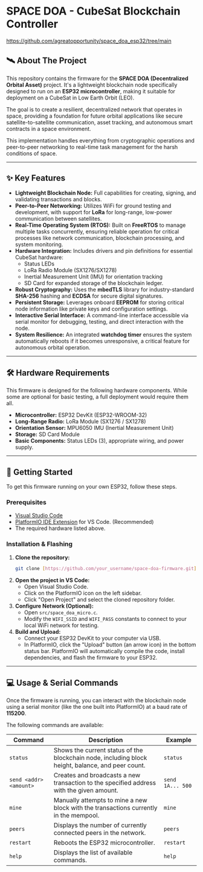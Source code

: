 # SPACE DOA - CubeSat Blockchain Controller
https://github.com/agreatopportunity/space_doa_esp32/tree/main

## 🛰️ About The Project

This repository contains the firmware for the **SPACE DOA (Decentralized Orbital Asset)** project. It's a lightweight blockchain node specifically designed to run on an **ESP32 microcontroller**, making it suitable for deployment on a CubeSat in Low Earth Orbit (LEO).

The goal is to create a resilient, decentralized network that operates in space, providing a foundation for future orbital applications like secure satellite-to-satellite communication, asset tracking, and autonomous smart contracts in a space environment.

This implementation handles everything from cryptographic operations and peer-to-peer networking to real-time task management for the harsh conditions of space.

---

## ✨ Key Features

* **Lightweight Blockchain Node:** Full capabilities for creating, signing, and validating transactions and blocks.
* **Peer-to-Peer Networking:** Utilizes WiFi for ground testing and development, with support for **LoRa** for long-range, low-power communication between satellites.
* **Real-Time Operating System (RTOS):** Built on **FreeRTOS** to manage multiple tasks concurrently, ensuring reliable operation for critical processes like network communication, blockchain processing, and system monitoring.
* **Hardware Integration:** Includes drivers and pin definitions for essential CubeSat hardware:
    * Status LEDs
    * LoRa Radio Module (SX1276/SX1278)
    * Inertial Measurement Unit (IMU) for orientation tracking
    * SD Card for expanded storage of the blockchain ledger.
* **Robust Cryptography:** Uses the **mbedTLS** library for industry-standard **SHA-256** hashing and **ECDSA** for secure digital signatures.
* **Persistent Storage:** Leverages onboard **EEPROM** for storing critical node information like private keys and configuration settings.
* **Interactive Serial Interface:** A command-line interface accessible via serial monitor for debugging, testing, and direct interaction with the node.
* **System Resilience:** An integrated **watchdog timer** ensures the system automatically reboots if it becomes unresponsive, a critical feature for autonomous orbital operation.

---

## 🛠️ Hardware Requirements

This firmware is designed for the following hardware components. While some are optional for basic testing, a full deployment would require them all.

* **Microcontroller:** ESP32 DevKit (ESP32-WROOM-32)
* **Long-Range Radio:** LoRa Module (SX1276 / SX1278)
* **Orientation Sensor:** MPU6050 IMU (Inertial Measurement Unit)
* **Storage:** SD Card Module
* **Basic Components:** Status LEDs (3), appropriate wiring, and power supply.

---

## 🚀 Getting Started

To get this firmware running on your own ESP32, follow these steps.

### Prerequisites

* [Visual Studio Code](https://code.visualstudio.com/)
* [PlatformIO IDE Extension](https://platformio.org/install/ide?install=vscode) for VS Code. (Recommended)
* The required hardware listed above.

### Installation & Flashing

1.  **Clone the repository:**
    ```sh
    git clone [https://github.com/your_username/space-doa-firmware.git](https://github.com/your_username/space-doa-firmware.git)
    ```
2.  **Open the project in VS Code:**
    * Open Visual Studio Code.
    * Click on the PlatformIO icon on the left sidebar.
    * Click "Open Project" and select the cloned repository folder.
3.  **Configure Network (Optional):**
    * Open `src/space_doa_micro.c`.
    * Modify the `WIFI_SSID` and `WIFI_PASS` constants to connect to your local WiFi network for testing.
4.  **Build and Upload:**
    * Connect your ESP32 DevKit to your computer via USB.
    * In PlatformIO, click the "Upload" button (an arrow icon) in the bottom status bar. PlatformIO will automatically compile the code, install dependencies, and flash the firmware to your ESP32.

---

## 💻 Usage & Serial Commands

Once the firmware is running, you can interact with the blockchain node using a serial monitor (like the one built into PlatformIO) at a baud rate of **115200**.

The following commands are available:

| Command                  | Description                                                                                             | Example         |
| ------------------------ | ------------------------------------------------------------------------------------------------------- | --------------- |
| `status`                 | Shows the current status of the blockchain node, including block height, balance, and peer count.       | `status`        |
| `send <addr> <amount>`   | Creates and broadcasts a new transaction to the specified address with the given amount.                | `send 1A... 500`|
| `mine`                   | Manually attempts to mine a new block with the transactions currently in the mempool.                     | `mine`          |
| `peers`                  | Displays the number of currently connected peers in the network.                                        | `peers`         |
| `restart`                | Reboots the ESP32 microcontroller.                                                                      | `restart`       |
| `help`                   | Displays the list of available commands.                                                                | `help`          |
